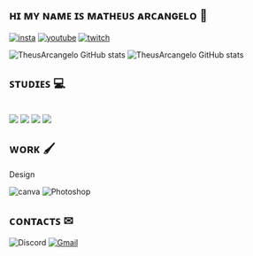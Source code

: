 ## ʜɪ ᴍʏ ɴᴀᴍᴇ ɪꜱ ᴍᴀᴛʜᴇᴜꜱ ᴀʀᴄᴀɴɢᴇʟᴏ  👋

[![insta](https://img.shields.io/badge/Instagram-E4405F?style=for-the-badge&logo=instagram&logoColor=white)](https://www.instagram.com/otheus_77)
[![youtube](https://img.shields.io/badge/YouTube-FF0000?style=for-the-badge&logo=youtube&logoColor=white)](https://www.youtube.com/@theus5385)
[![twitch](https://img.shields.io/badge/Twitch-9146FF?style=for-the-badge&logo=twitch&logoColor=white)](https://www.twitch.tv/theus_mp3)

![TheusArcangelo GitHub stats](https://github-readme-stats.vercel.app/api?username=TheusArcangelo&show_icons=true&theme=tokyonight)
![TheusArcangelo GitHub stats](https://github-readme-stats.vercel.app/api/top-langs/?username=TheusArcangelo&theme=tokyonight)


## ꜱᴛᴜᴅɪᴇꜱ 💻
<div style="display: insline_block"> <br>
<img aling="center" alt"html5" src="https://img.shields.io/badge/HTML5-E34F26?style=for-the-badge&logo=html5&logoColor=white"/>
<img aling="center" alt"CSS3" src="https://img.shields.io/badge/CSS3-1572B6?style=for-the-badge&logo=css3&logoColor=white"/>
<img aling="center" alt"js" src="https://img.shields.io/badge/JavaScript-F7DF1E?style=for-the-badge&logo=javascript&logoColor=black"/>
<img aling="center" alt"Python" src="https://img.shields.io/badge/Python-14354C?style=for-the-badge&logo=python&logoColor=white"/>
  </div>

## ᴡᴏʀᴋ 🖌
Design

![canva](https://img.shields.io/badge/Canva-%2300C4CC.svg?&style=for-the-badge&logo=Canva&logoColor=white)
![Photoshop](https://img.shields.io/badge/adobe%20photoshop-%2331A8FF.svg?style=for-the-badge&logo=adobe%20photoshop&logoColor=white)

## ᴄᴏɴᴛᴀᴄᴛꜱ ✉
![Discord](https://img.shields.io/badge/Discord-7289DA?style=for-the-badge&logo=discord&logoColor=white)
[![Gmail](https://img.shields.io/badge/Gmail-D14836?style=for-the-badge&logo=gmail&logoColor=white)](matheusarcangelo2017@gmail.com)

